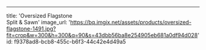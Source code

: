 ---
title: 'Oversized Flagstone <br> Split & Sawn'
image_url: 'https://bq.imgix.net/assets/products/oversized-flagstone-1491.jpg?fit=crop&w=300&h=300&q=90&s=43dbb56ba8e254905eb681a0df94d028'
id: f9378ad8-bcb8-455c-b6f3-44c42e4d49a5
